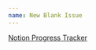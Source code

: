 ```yaml
---
name: New Blank Issue
---
```




[Notion Progress Tracker](https://www.notion.so/imos-world/rimrep-examples-Progress-30020024c14b4cce9ae324160c422e67?pvs=4)
